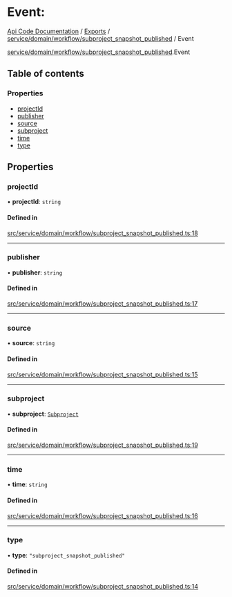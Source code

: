 # Event: 
 
[Api Code Documentation](../README.md) / [Exports](../modules.md) / [service/domain/workflow/subproject\_snapshot\_published](../modules/service_domain_workflow_subproject_snapshot_published.md) / Event

[service/domain/workflow/subproject\_snapshot\_published](../modules/service_domain_workflow_subproject_snapshot_published.md).Event

## Table of contents

### Properties

- [projectId](service_domain_workflow_subproject_snapshot_published.Event.md#projectid)
- [publisher](service_domain_workflow_subproject_snapshot_published.Event.md#publisher)
- [source](service_domain_workflow_subproject_snapshot_published.Event.md#source)
- [subproject](service_domain_workflow_subproject_snapshot_published.Event.md#subproject)
- [time](service_domain_workflow_subproject_snapshot_published.Event.md#time)
- [type](service_domain_workflow_subproject_snapshot_published.Event.md#type)

## Properties

### projectId

• **projectId**: `string`

#### Defined in

[src/service/domain/workflow/subproject_snapshot_published.ts:18](https://github.com/openkfw/TruBudget/blob/e3c318d/api/src/service/domain/workflow/subproject_snapshot_published.ts#L18)

___

### publisher

• **publisher**: `string`

#### Defined in

[src/service/domain/workflow/subproject_snapshot_published.ts:17](https://github.com/openkfw/TruBudget/blob/e3c318d/api/src/service/domain/workflow/subproject_snapshot_published.ts#L17)

___

### source

• **source**: `string`

#### Defined in

[src/service/domain/workflow/subproject_snapshot_published.ts:15](https://github.com/openkfw/TruBudget/blob/e3c318d/api/src/service/domain/workflow/subproject_snapshot_published.ts#L15)

___

### subproject

• **subproject**: [`Subproject`](service_domain_workflow_subproject.Subproject.md)

#### Defined in

[src/service/domain/workflow/subproject_snapshot_published.ts:19](https://github.com/openkfw/TruBudget/blob/e3c318d/api/src/service/domain/workflow/subproject_snapshot_published.ts#L19)

___

### time

• **time**: `string`

#### Defined in

[src/service/domain/workflow/subproject_snapshot_published.ts:16](https://github.com/openkfw/TruBudget/blob/e3c318d/api/src/service/domain/workflow/subproject_snapshot_published.ts#L16)

___

### type

• **type**: ``"subproject_snapshot_published"``

#### Defined in

[src/service/domain/workflow/subproject_snapshot_published.ts:14](https://github.com/openkfw/TruBudget/blob/e3c318d/api/src/service/domain/workflow/subproject_snapshot_published.ts#L14)
